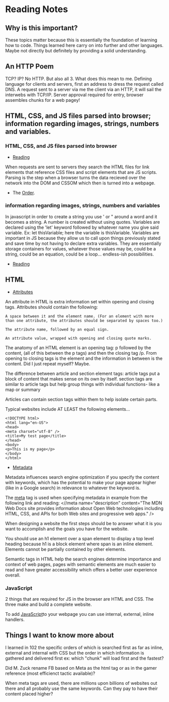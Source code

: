 # Reading Notes

## Why is this important?

These topics matter because this is essentially the foundation of learning how to code. Things learned here carry on into further and other languages. Maybe not directly but definitely by providing a solid understanding.

## An HTTP Poem

TCP? IP? No HTTP. But also all 3.
What does this mean to me.
Defining language for clients and servers,
first an address to dress the request called DNS.
A request sent to a server via me the client via an HTTP,
it will sail the interwebs with TCP/IP.
Server approval required for entry,
browser assembles chunks for a web pagey!

## HTML, CSS, and JS files parsed into browser; information regarding images, strings, numbers and variables.

### HTML, CSS, and JS files parsed into browser
- [Reading](https://developer.mozilla.org/en-US/docs/Learn/Getting_started_with_the_web/How_the_Web_works)

When requests are sent to servers they search the HTML files for link elements that reference CSS files and script elements that are JS scripts. 
Parsing is the step when a browser turns the data recieved over the network into the DOM and CSSOM which then is turned into a webpage.

- The [Order](https://developer.mozilla.org/en-US/docs/Web/Performance/How_browsers_work#parsing).

### information regarding images, strings, numbers and variables

In javascript in order to create a string you use ' or " around a word and it becomes a string. A number is created without using quotes.
Variables are declared using the 'let' keyword followed by whatever name you give said variable. Ex: let thisVariable; here the variable is thisVariable. Variables are important in JS because they allow us to call upon things previously stated and save time by not having to declare extra variables. They are essentially storage containers for values, whatever those values may be, could be a string, could be an equation, could be a loop... endless-ish possibilities.

- [Reading](https://developer.mozilla.org/en-US/docs/Learn/Getting_started_with_the_web/JavaScript_basics)

## HTML

- [Attributes](https://developer.mozilla.org/en-US/docs/Learn/HTML/Introduction_to_HTML/Getting_started#attributes)

An attribute in HTML is extra information set within opening and closing tags. Attributes should contain the following:

    A space between it and the element name. (For an element with more than one attribute, the attributes should be separated by spaces too.)

    The attribute name, followed by an equal sign.

    An attribute value, wrapped with opening and closing quote marks.

The anatomy of an HTML element is an opening tag: p followed by the content, (all of this between the p tags) and then the closing tag /p.
From opening to closing tags is the element and the information in between is the content. Did I just repeat myself? Maybe.

The difference between article and section element tags:
article tags put a block of content that makes sense on its own by itself.
section tags are similar to article tags but help group things with individual functions- like a map or summary

Articles can contain section tags within them to help isolate certain parts.

Typical websites include AT LEAST the following elements...

    <!DOCTYPE html>
    <html lang="en-US">
    <head>
    <meta charset="utf-8" />
    <title>My test page</title>
    </head>
    <body>
    <p>This is my page</p>
    </body>
    </html>


- [Metadata](https://developer.mozilla.org/en-US/docs/Learn/HTML/Introduction_to_HTML/The_head_metadata_in_HTML)

Metadata influences search engine optimization if you specify the content with keywords, which has the potential to make your page appear higher (like in a Google search) in relevance to whatever the keyword is. 

The [meta](https://developer.mozilla.org/en-US/docs/Learn/HTML/Introduction_to_HTML/The_head_metadata_in_HTML#metadata_the_meta_element) tag is used when specifying metadata in example from the following link and reading:
    <//meta
  name="description"
  content="The MDN Web Docs site
  provides information about Open Web technologies
  including HTML, CSS, and APIs for both Web sites and
  progressive web apps." />


When designing a website the first steps should be to answer what it is you want to accomplish and the goals you have for the website.

You should use an h1 element over a span element to display a top level heading because h1 is a block element where span is an inline element. Elements cannot be partially contained by other elements.

Semantic tags in HTML help the search engines determine importance and context of web pages, pages with semantic elements are much easier to read and have greater accessibility which offers a better user experience overall.

### JavaScript

2 things that are required for JS in the browser are HTML and CSS. The three make and build a complete website.

To add [JavaScript](https://developer.mozilla.org/en-US/docs/Learn/JavaScript/First_steps/What_is_JavaScript#how_do_you_add_javascript_to_your_page)to your webpage you can use internal, external, inline handlers.

## Things I want to know more about

I learned in 102 the specific orders of which is searched first as far as inline, external and internal with CSS but the order in which information is gathered and delivered first ex: which "chunk" will load first and the fastest?

Did M. Zuck rename FB based on Meta as the html tag or as in the gamer reference (most efficienct tactic available)? 

When meta tags are used, there are millions upon billions of websites out there and all probably use the same keywords. Can they pay to have their content placed higher?